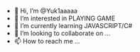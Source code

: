 - 👋 Hi, I’m @Yuk1aaaaa
- 👀 I’m interested in PLAYING GAME
- 🌱 I’m currently learning JAVASCRIPT/C#
- 💞️ I’m looking to collaborate on ...
- 📫 How to reach me ...

<!---
Yuk1aaaaa/Yuk1aaaaa is a ✨ special ✨ repository because its `README.md` (this file) appears on your GitHub profile.
You can click the Preview link to take a look at your changes.
--->
